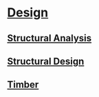 # [Design](https://benklassen77.github.io)

## [Structural Analysis](structuralanalysis.html)

## [Structural Design](structuraldesign.html)

## [Timber](timber.html)
